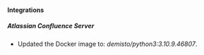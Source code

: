 #### Integrations
##### Atlassian Confluence Server
- Updated the Docker image to: *demisto/python3:3.10.9.46807*.
